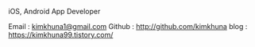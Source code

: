 
iOS, Android App Developer

Email : kimkhuna1@gmail.com
Github : http://github.com/kimkhuna
blog : https://kimkhuna99.tistory.com/
